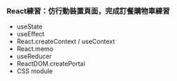 ### React練習：仿行動裝置頁面，完成訂餐購物車練習
 + useState
 + useEffect
 + React.createContext / useContext
 + React.memo
 + useReducer
 + ReactDOM.createPortal
 + CSS module
